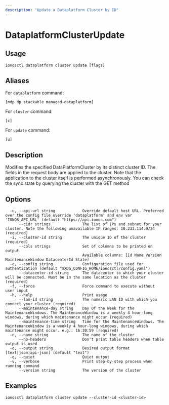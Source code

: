 ```yaml
---
description: "Update a Dataplatform Cluster by ID"
---
```


# DataplatformClusterUpdate

## Usage

```text
ionosctl dataplatform cluster update [flags]
```

## Aliases

For `dataplatform` command:

```text
[mdp dp stackable managed-dataplatform]
```

For `cluster` command:

```text
[c]
```

For `update` command:

```text
[u]
```

## Description

Modifies the specified DataPlatformCluster by its distinct cluster ID. The fields in the request body are applied to the cluster. Note that the application to the cluster itself is performed asynchronously. You can check the sync state by querying the cluster with the GET method

## Options

```text
  -u, --api-url string            Override default host URL. Preferred over the config file override 'dataplatform' and env var 'IONOS_API_URL' (default "https://api.ionos.com")
      --cidr strings              The list of IPs and subnet for your cluster. Note the following unavailable IP ranges: 10.233.114.0/24 (required)
  -i, --cluster-id string         The unique ID of the cluster (required)
      --cols strings              Set of columns to be printed on output 
                                  Available columns: [Id Name Version MaintenanceWindow DatacenterId State]
  -c, --config string             Configuration file used for authentication (default "$XDG_CONFIG_HOME/ionosctl/config.yaml")
      --datacenter-id string      The datacenter to which your cluster will be connected. Must be in the same location as the cluster (required)
  -f, --force                     Force command to execute without user input
  -h, --help                      Print usage
      --lan-id string             The numeric LAN ID with which you connect your cluster (required)
      --maintenance-day string    Day Of the Week for the MaintenanceWindows. The MaintenanceWindow is a weekly 4 hour-long windows, during which maintenance might occur (required)
      --maintenance-time string   Time for the MaintenanceWindows. The MaintenanceWindow is a weekly 4 hour-long windows, during which maintenance might occur. e.g.: 16:30:59 (required)
  -n, --name string               The name of the cluster
      --no-headers                Don't print table headers when table output is used
  -o, --output string             Desired output format [text|json|api-json] (default "text")
  -q, --quiet                     Quiet output
  -v, --verbose                   Print step-by-step process when running command
      --version string            The version of the cluster
```

## Examples

```text
ionosctl dataplatform cluster update --cluster-id <cluster-id>
```

